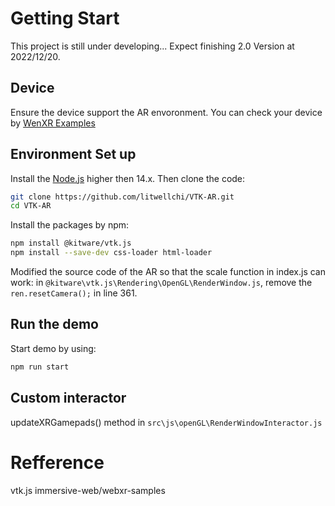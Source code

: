 # Getting Start
This project is still under developing... Expect finishing 2.0 Version at 2022/12/20.
## Device
Ensure the device support the AR envoronment.
You can check your device by [WenXR Examples](https://immersive-web.github.io/webxr-samples/)

## Environment Set up
Install the [Node.js](https://nodejs.org/en/) higher then 14.x.
Then clone the code:
```bash
git clone https://github.com/litwellchi/VTK-AR.git
cd VTK-AR
```
Install the packages by npm:
```bash
npm install @kitware/vtk.js
npm install --save-dev css-loader html-loader
```
Modified the source code of the AR so that the scale function in index.js can work:
in `@kitware\vtk.js\Rendering\OpenGL\RenderWindow.js`, remove the `ren.resetCamera();` in line 361.

## Run the demo
Start demo by using:
```bash
npm run start
```

## Custom interactor
updateXRGamepads() method in `src\js\openGL\RenderWindowInteractor.js`

# Refference
vtk.js
immersive-web/webxr-samples